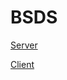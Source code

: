 # BSDS

[Server](https://github.com/Zhenyuan-Xi/BSDS/tree/master/BSDS)

[Client](https://github.com/Zhenyuan-Xi/BSDS/tree/master/BSDS_C)

